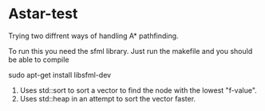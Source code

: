 # Astar-test
Trying two diffrent ways of handling A* pathfinding. 

To run this you need the sfml library.
Just run the makefile and you should be able to compile

sudo apt-get install libsfml-dev

1. Uses std::sort to sort a vector to find the node with the lowest "f-value".
2. Uses std::heap in an attempt to sort the vector faster. 

